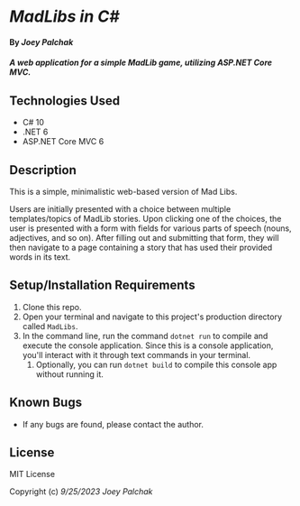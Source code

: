 # _MadLibs in C#_

#### By _Joey Palchak_

#### _A web application for a simple MadLib game, utilizing ASP.NET Core MVC._

## Technologies Used

* C# 10
* .NET 6
* ASP.NET Core MVC 6

## Description

This is a simple, minimalistic web-based version of Mad Libs. 

Users are initially presented with a choice between multiple templates/topics of MadLib stories. Upon clicking one of the choices, the user is presented with a form with fields for various parts of speech (nouns, adjectives, and so on). After filling out and submitting that form, they will then navigate to a page containing a story that has used their provided words in its text.

## Setup/Installation Requirements

1. Clone this repo.
2. Open your terminal and navigate to this project's production directory called `MadLibs`.
3. In the command line, run the command `dotnet run` to compile and execute the console application. Since this is a console application, you'll interact with it through text commands in your terminal.
   1. Optionally, you can run `dotnet build` to compile this console app without running it.

## Known Bugs

* If any bugs are found, please contact the author.

## License

MIT License

Copyright (c) _9/25/2023_ _Joey Palchak_